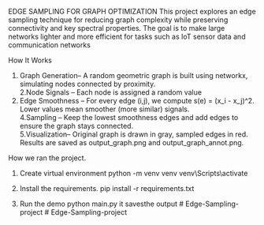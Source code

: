 EDGE SAMPLING FOR GRAPH OPTIMIZATION
This project explores an edge sampling technique for reducing graph complexity while preserving connectivity and key spectral properties. The goal is to make large networks lighter and more efficient for tasks such as IoT sensor data and communication networks

How It Works
1. Graph Generation– A random geometric graph is built using networkx, simulating nodes connected by proximity.  
2.Node Signals – Each node is assigned a random value 
3. Edge Smoothness – For every edge (i,j), we compute s(e) = (x_i - x_j)^2. Lower values mean smoother (more similar) signals.  
4.Sampling – Keep the lowest smoothness edges  and add  edges to ensure the graph stays connected.  
5.Visualization– Original graph is drawn in gray, sampled edges in red. Results are saved as output_graph.png and output_graph_annot.png. 


How we ran the project.
1. Create virtual environment
python -m venv venv
venv\Scripts\activate     

 2. Install the requirements.
pip install -r requirements.txt
3. Run the demo 
python main.py it savesthe output
#   E d g e - S a m p l i n g - p r o j e c t  
 #   E d g e - S a m p l i n g - p r o j e c t  
 